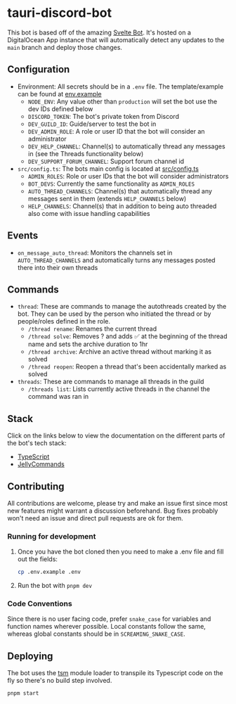 # tauri-discord-bot

This bot is based off of the amazing [Svelte Bot](https://github.com/pngwn/svelte-bot/). It's hosted on a DigitalOcean App instance that will automatically detect any updates to the `main` branch and deploy those changes.

## Configuration

-   Environment: All secrets should be in a `.env` file. The template/example can be found at [env.example](./.env.example)
    -   `NODE_ENV`: Any value other than `production` will set the bot use the dev IDs defined below
    -   `DISCORD_TOKEN`: The bot's private token from Discord
    -   `DEV_GUILD_ID`: Guide/server to test the bot in
    -   `DEV_ADMIN_ROLE`: A role or user ID that the bot will consider an administrator
    -   `DEV_HELP_CHANNEL`: Channel(s) to automatically thread any messages in (see the Threads functionality below)
    -   `DEV_SUPPORT_FORUM_CHANNEL`: Support forum channel id
-   `src/config.ts`: The bots main config is located at [src/config.ts](src/config.ts)
    -   `ADMIN_ROLES`: Role or user IDs that the bot will consider administrators
    -   `BOT_DEVS`: Currently the same functionality as `ADMIN_ROLES`
    -   `AUTO_THREAD_CHANNELS`: Channel(s) that automatically thread any messages sent in them (extends `HELP_CHANNELS` below)
    -   `HELP_CHANNELS`: Channel(s) that in addition to being auto threaded also come with issue handling capabilities

## Events

-   `on_message_auto_thread`: Monitors the channels set in `AUTO_THREAD_CHANNELS` and automatically turns any messages posted there into their own threads

## Commands

-   `thread`: These are commands to manage the autothreads created by the bot. They can be used by the person who initiated the thread or by people/roles defined in the role.
    -   `/thread rename`: Renames the current thread
    -   `/thread solve`: Removes ? and adds ✅ at the beginning of the thread name and sets the archive duration to 1hr
    -   `/thread archive`: Archive an active thread without marking it as solved
    -   `/thread reopen`: Reopen a thread that's been accidentally marked as solved
-   `threads`: These are commands to manage all threads in the guild
    -   `/threads list`: Lists currently active threads in the channel the command was ran in

## Stack

Click on the links below to view the documentation on the different parts of the bot's tech stack:

-   [TypeScript](https://www.typescriptlang.org/docs/)
-   [JellyCommands](https://github.com/ghostdevv/jellycommands)

## Contributing

All contributions are welcome, please try and make an issue first since most new features might warrant a discussion beforehand. Bug fixes probably won't need an issue and direct pull requests are ok for them.

### Running for development

1. Once you have the bot cloned then you need to make a .env file and fill out the fields:

    ```sh
    cp .env.example .env
    ```

2. Run the bot with `pnpm dev`

### Code Conventions

Since there is no user facing code, prefer `snake_case` for variables and function names wherever possible. Local constants follow the same, whereas global constants should be in `SCREAMING_SNAKE_CASE`.

## Deploying

The bot uses the [tsm](https://github.com/lukeed/tsm) module loader to transpile its Typescript code on the fly so there's no build step involved.

```sh
pnpm start
```
